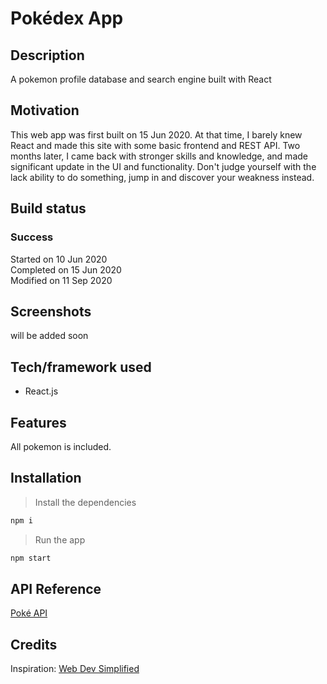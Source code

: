 # Pokédex App

## Description

A pokemon profile database and search engine built with React

## Motivation

This web app was first built on 15 Jun 2020. At that time, I barely knew React and made this site with some basic frontend and REST API. Two months later, I came back with stronger skills and knowledge, and made significant update in the UI and functionality. Don't judge yourself with the lack ability to do something, jump in and discover your weakness instead.

## Build status

### Success

Started on 10 Jun 2020 <br>
Completed on 15 Jun 2020 <br>
Modified on 11 Sep 2020 <br>

## Screenshots

will be added soon

## Tech/framework used

- React.js

## Features

All pokemon is included.

## Installation

> Install the dependencies

```bash
npm i
```

> Run the app

```bash
npm start
```

## API Reference

[Poké API](https://pokeapi.co/)

## Credits

Inspiration: [Web Dev Simplified](https://www.youtube.com/watch?v=o3ZUc7zH8BE)
